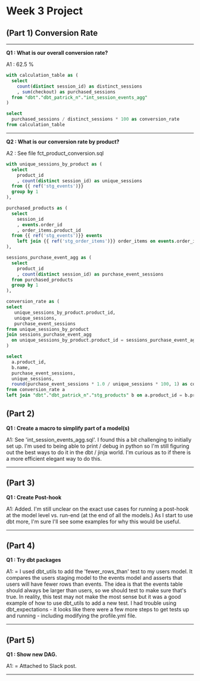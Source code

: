 
# Week 3 Project

## (Part 1) Conversion Rate 

---

**Q1 : What is our overall conversion rate?**

A1 : 62.5 %

```sql
with calculation_table as (
  select 
    count(distinct session_id) as distinct_sessions
    , sum(checkout) as purchased_sessions 
  from "dbt"."dbt_patrick_n"."int_session_events_agg"
)

select 
  purchased_sessions / distinct_sessions * 100 as conversion_rate
from calculation_table 
```

---

**Q2 : What is our conversion rate by product?**

A2 : See file fct_product_conversion.sql

```sql
with unique_sessions_by_product as (
  select 
    product_id
    , count(distinct session_id) as unique_sessions
  from {{ ref('stg_events')}}
  group by 1
),

purchased_products as (
  select
    session_id
    , events.order_id
    , order_items.product_id
  from {{ ref('stg_events')}} events
    left join {{ ref('stg_order_items')}} order_items on events.order_id = order_items.order_id
),

sessions_purchase_event_agg as (
  select 
    product_id
    , count(distinct session_id) as purchase_event_sessions 
  from purchased_products
  group by 1
),

conversion_rate as (
select 
   unique_sessions_by_product.product_id,
   unique_sessions,
   purchase_event_sessions
from unique_sessions_by_product
join sessions_purchase_event_agg
  on unique_sessions_by_product.product_id = sessions_purchase_event_agg.product_id
)

select 
  a.product_id,
  b.name,
  purchase_event_sessions,
  unique_sessions,
  round(purchase_event_sessions * 1.0 / unique_sessions * 100, 1) as conversion_rate
from conversion_rate a
left join "dbt"."dbt_patrick_n"."stg_products" b on a.product_id = b.product_id

```


## (Part 2)  

**Q1 : Create a macro to simplify part of a model(s)**

A1: See 'int_session_events_agg.sql'. I found this a bit challenging to initially set up. I'm used to being able to print / debug in python so I'm still figuring out the best ways to do it in the dbt / jinja world. I'm curious as to if there is a more efficient elegant way to do this. 

---

## (Part 3)  

**Q1 : Create Post-hook**

A1: Added. I'm still unclear on the exact use cases for running a post-hook at the model level vs. run-end (at the end of all the models.) As I start to use dbt more, I'm sure I'll see some examples for why this would be useful.

---

## (Part 4)  

**Q1 : Try dbt packages**

A1: = I used dbt_utils to add the 'fewer_rows_than' test to my users model. It compares the users staging model to the events model and asserts that users will have fewer rows than events. The idea is that the events table should always be larger than users, so we should test to make sure that's true. In reality, this test may not make the most sense but it was a good example of how to use dbt_utils to add a new test. I had trouble using dbt_expectations - it looks like there were a few more steps to get tests up and running - including modifying the profile.yml file. 

---

## (Part 5)  

**Q1 : Show new DAG.**

A1: = Attached to Slack post. 

---